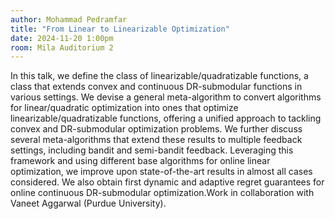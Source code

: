 ```yaml
---
author: Mohammad Pedramfar
title: "From Linear to Linearizable Optimization"
date: 2024-11-20 1:00pm
room: Mila Auditorium 2
---
```


In this talk, we define the class of linearizable/quadratizable functions, a class that extends convex and continuous DR-submodular functions in various settings. We devise a general meta-algorithm to convert algorithms for linear/quadratic optimization into ones that optimize linearizable/quadratizable functions, offering a unified approach to tackling convex and DR-submodular optimization problems. We further discuss several meta-algorithms that extend these results to multiple feedback settings, including bandit and semi-bandit feedback. Leveraging this framework and using different base algorithms for online linear optimization, we improve upon state-of-the-art results in almost all cases considered. We also obtain first dynamic and adaptive regret guarantees for online continuous DR-submodular optimization.Work in collaboration with Vaneet Aggarwal (Purdue University).